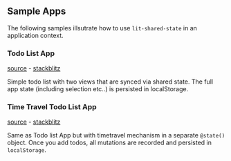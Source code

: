 ## Sample Apps

The following samples illsutrate how to use `lit-shared-state` in an application context.

### Todo List App 

[source](https://github.com/sijakret/lit-shared-state/tree/main/examples/app-todo) - [stackblitz](https://stackblitz.com/github/sijakret/lit-shared-state/tree/main/examples/app-todo)

Simple todo list with two views that are synced via shared state.
The full app state (including selection etc..) is persisted in localStorage.


### Time Travel Todo List App 

[source](https://github.com/sijakret/lit-shared-state/tree/main/examples/app-todo-timetravel) - [stackblitz](https://stackblitz.com/github/sijakret/lit-shared-state/tree/main/examples/app-todo-timetravel)

Same as Todo list App but with timetravel mechanism in a separate ```@state()``` object.
Once you add todos, all mutations are recorded and persisted in `localStorage`.
